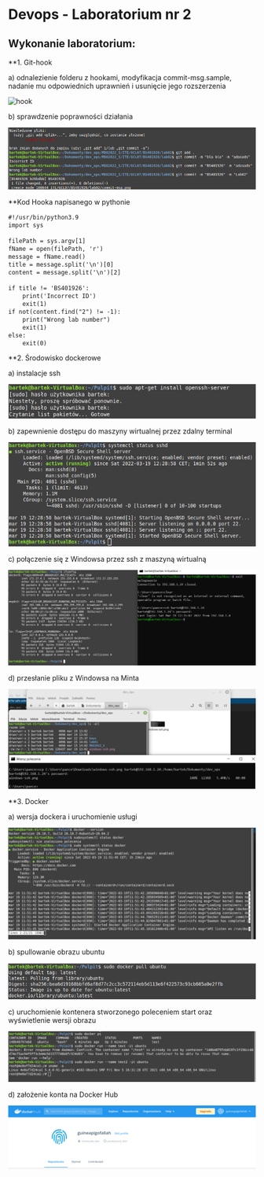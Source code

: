 # Devops - Laboratorium nr 2

## Wykonanie laboratorium:

**1. Git-hook

a) odnalezienie folderu z hookami, modyfikacja commit-msg.sample, nadanie mu odpowiednich uprawnień i usunięcie jego rozszerzenia

![hook](./commit-msg.pn)

b) sprawdzenie poprawności działania

![test](./commit-msg2.png)

**Kod Hooka napisanego w pythonie
```
#!/usr/bin/python3.9
import sys

filePath = sys.argv[1]
fName = open(filePath, 'r')
message = fName.read()
title = message.split('\n')[0]
content = message.split('\n')[2]

if title != 'BS401926':
	print('Incorrect ID')
	exit(1)
if not(content.find("2") != -1):
	print("Wrong lab number")
	exit(1)
else:
	exit(0)
```

**2. Środowisko dockerowe

a) instalacje ssh

![ssh-install](./ssh-install.png)

b) zapewnienie dostępu do maszyny wirtualnej przez zdalny terminal

![ssh-ctl](./ctl.png)

c) połączenie się z Windowsa przez ssh z maszyną wirtualną

![windows-ssh](./windows-ssh.png)

d) przesłanie pliku z Windowsa na Minta

![ssh-send](./ssh-send.png)

**3. Docker

a) wersja dockera i uruchomienie usługi

![docker-version](./docker-version.png)

b) spullowanie obrazu ubuntu 

![docker-pull](./docker-pull.png)

c) uruchomienie kontenera stworzonego poleceniem start oraz wyświetlenie wersji obrazu

![docker-test](./docker-test.png)

d) założenie konta na Docker Hub

![docker-hub](./docker-hub.png)








